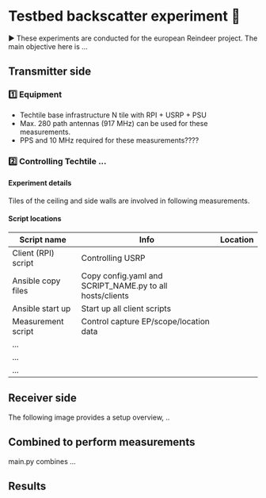 # Testbed backscatter experiment 🧪

▶️ These experiments are conducted for the european Reindeer project. The main objective here is ...

## Transmitter side

### 1️⃣ Equipment
- Techtile base infrastructure N tile with RPI + USRP + PSU
- Max. 280 path antennas (917 MHz) can be used for these measurements.
- PPS and 10 MHz required for these measurements????

### 2️⃣ Controlling Techtile ...

#### Experiment details

Tiles of the ceiling and side walls are involved in following measurements.



#### Script locations

| Script name | Info | Location |
|-|-|-|
| Client (RPI) script | Controlling USRP |  |
| Ansible copy files | Copy config.yaml and SCRIPT_NAME.py to all hosts/clients |  |
| Ansible start up | Start up all client scripts |  |
| Measurement script | Control capture EP/scope/location data |  |
|...|||
|...|||
|...|||



## Receiver side

The following image provides a setup overview, ..


## Combined to perform measurements

main.py combines ...

## Results







